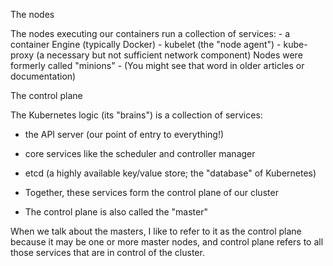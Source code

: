 The nodes

The nodes executing our containers run a collection of services:
    - a container Engine (typically Docker)
    - kubelet (the "node agent")
    - kube-proxy (a necessary but not sufficient network component)
Nodes were formerly called "minions"
    - (You might see that word in older articles or documentation)




The control plane

The Kubernetes logic (its "brains") is a collection of services:
- the API server (our point of entry to everything!)
- core services like the scheduler and controller manager
- etcd (a highly available key/value store; the "database" of Kubernetes)

- Together, these services form the control plane of our cluster
- The control plane is also called the "master"

When we talk about the masters, I like to refer to it as the control plane because it may be one or more master nodes, and control plane refers to all those services that are in control of the cluster.